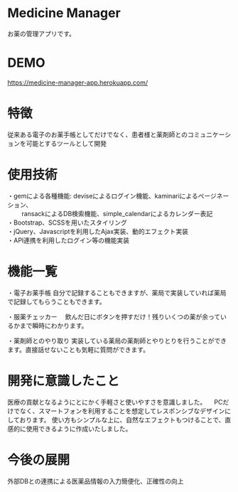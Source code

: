 # Medicine Manager
 お薬の管理アプリです。
 
# DEMO
 https://medicine-manager-app.herokuapp.com/
 
# 特徴
 従来ある電子のお薬手帳としてだけでなく、患者様と薬剤師とのコミュニケーションを可能とするツールとして開発

 
# 使用技術
・gemによる各種機能: deviseによるログイン機能、kaminariによるページネーション、<br>
		　　              ransackによるDB検索機能、simple_calendarによるカレンダー表記<br>
・Bootstrap、SCSSを用いたスタイリング<br>
・jQuery、Javascriptを利用したAjax実装、動的エフェクト実装<br>
・API連携を利用したログイン等の機能実装

# 機能一覧
 ・電子お薬手帳
   自分で記録することもできますが、薬局で実装していれば薬局で記録してもらうこともできます。
   
 ・服薬チェッカー
 　飲んだ日にボタンを押すだけ！残りいくつの薬が余っているかまで瞬時にわかります。
  
 ・薬剤師とのやり取り
   実装している薬局の薬剤師とやりとりを行うことができます。直接話せないことも気軽に質問ができます。

 
# 開発に意識したこと
  医療の貢献となるようにとにかく手軽さと使いやすさを意識しました。
　PCだけでなく、スマートフォンを利用することを想定してレスポンシブなデザインにしております。
  使い方もシンプルな上に、自然なエフェクトもつけることで、直感的に使用できるように作成いたしました。
 
 
# 今後の展開
  外部DBとの連携による医薬品情報の入力簡便化、正確性の向上
  
